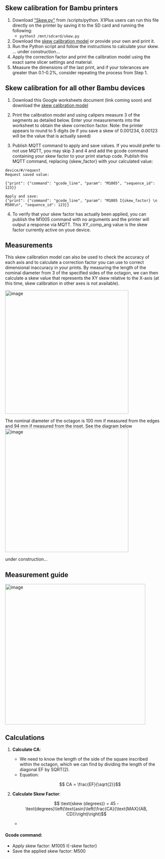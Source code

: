 ## Skew calibration for Bambu printers

1) Download ["Skew.py"]() from /scripts/python. X1Plus users can run this file directly on the printer by saving it to the SD card and running the following:
   - `python3 /mnt/sdcard/skew.py`
2) Download the [skew calibration model]() or provide your own and print it. 
3) Run the Python script and follow the instructions to calculate your skew. 
... under construction...
4) Apply the correction factor and print the calibration model using the exact same slicer settings and material.
5) Measure the dimensions of the last print, and if your tolerances are greater than 0.1-0.2%, consider repeating the process from Step 1.
   
## Skew calibration for all other Bambu devices

1) Download this Google worksheets document (link coming soon) and download the [skew calibration model](https://github.com/jphannifan/x1plus-testing/blob/main/skew.step)

2) Print the calibration model and using calipers measure 3 of the segments as detailed below. Enter your measurements into the worksheet to obtain the skew correction factor. Note: the printer appears to round to 5 digits (ie if you save a skew of 0.001234, 0.00123 will be the value that is actually saved)

3) Publish MQTT command to apply and save values. If you would prefer to not use MQTT, you may skip 3 and 4 and add the gcode command containing your skew factor to your print startup code. Publish this MQTT command, replacing 
{skew_factor} with your calculated value:
```
device/#/request
Request saved value:

{"print": {"command": "gcode_line", "param": "M1005", "sequence_id": 123}}

Apply and save:
{"print": {"command": "gcode_line", "param": "M1005 I{skew_factor} \n M500\n", "sequence_id": 123}}
```

4) To verify that your skew factor has actually been applied, you can publish the M1005 command with no arguments and the printer will output a response via MQTT. This XY_comp_ang value is the skew factor currently active on youe device. 

## Measurements

This skew calibration model can also be used to check the accuracy of each axis and to calculate a correction factor you can use to correct dimensional inaccuracy in your prints. By measuring the length of the nominal diameter from 3 of the specified sides of the octagon, we can then calculate a skew value that represents the XY skew relative to the X-axis (at this time, skew calibration in other axes is not available). 

<img width="400" alt="image" src="https://github.com/jphannifan/x1plus-testing/assets/149451641/b57a2a0a-4959-42fa-b97d-3f2d16470ffb">


The nominal diameter of the octagon is 100 mm if measured from the edges and 94 mm if measured from the inset. See the diagram below
<img width="400" alt="image" src="https://github.com/jphannifan/x1plus-testing/assets/149451641/b5c2edaf-bc61-475e-8b21-c5091933f575">

under construction...



## Measurement guide

<img width="455" alt="image" src="https://github.com/jphannifan/x1plus-testing/assets/149451641/b5c2edaf-bc61-475e-8b21-c5091933f575">



## Calculations
1. **Calculate CA**:
   - We need to know the length of the side of the square inscribed within the octagon, which we can find by dividing the length of the diagonal EF by SQRT(2).
   - Equation:
     ```math
        CA = \frac{EF}{\sqrt{2}}
     ```

3. **Calculate Skew Factor**:
     ```math
      \text{skew (degrees)} = 45 - \text{degrees}\left(\text{asin}\left(\frac{CA}{\text{MAX}(AB, CD)}\right)\right)
     ```
   - 

#### Gcode command:
- Apply skew factor:  M1005 I{-skew factor}
- Save the applied skew factor:  M500


